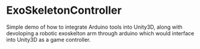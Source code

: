 # ExoSkeletonController
Simple demo of how to integrate Arduino tools into Unity3D, along with devoloping a robotic exoskelton arm through arduino which would interface into Unity3D as a game controller.
